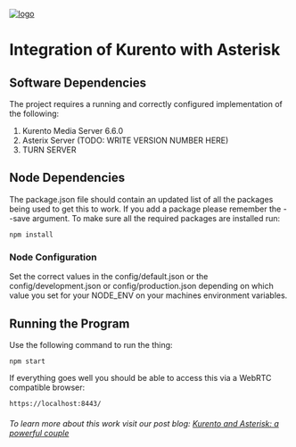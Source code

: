 [![logo](https://webrtc.ventures/wp-content/uploads/2017/01/webrtc-logo.png)](https://webrtc.ventures)

# Integration of Kurento with Asterisk

## Software Dependencies

The project requires a running and correctly configured implementation of the following:
1) Kurento Media Server 6.6.0
2) Asterix Server (TODO: WRITE VERSION NUMBER HERE)
3) TURN SERVER

## Node Dependencies

The package.json file should contain an updated list of all the packages being used to get this to work. If you add a package please remember the --save argument. To make sure all the required packages are installed run:

```
npm install
```

### Node Configuration

Set the correct values in the config/default.json or the config/development.json or config/production.json depending on which value you set for your NODE_ENV on your machines environment variables.

## Running the Program
Use the following command to run the thing:
```
npm start
``` 

If everything goes well you should be able to access this via a WebRTC compatible browser: 

```
https://localhost:8443/
```

###### To learn more about this work visit our post blog: [Kurento and Asterisk: a powerful couple](https://webrtc.ventures/2017/02/kurento-asterisk-powerful-couple/)
